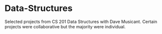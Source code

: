 # Data-Structures

Selected projects from CS 201 Data Structures with Dave Musicant.
Certain projects were collaborative but the majority were individual.

